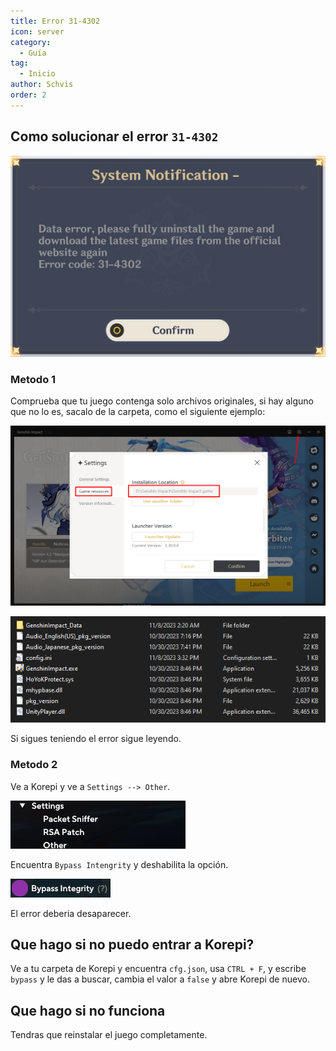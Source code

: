 ```yaml
---
title: Error 31-4302
icon: server
category:
  - Guía
tag:
  - Inicio
author: Schvis
order: 2
---
```


## Como solucionar el error `31-4302`

![](../../.vuepress/images/31-4302.png)

### Metodo 1

Comprueba que tu juego contenga solo archivos originales, si hay alguno que no lo es, sacalo de la carpeta, como el siguiente ejemplo:

![](../../.vuepress/images/launcher.png)

![](../../.vuepress/images/folder1.png)

Si sigues teniendo el error sigue leyendo.

### Metodo 2

Ve a Korepi y ve a `Settings --> Other`.

![](../../.vuepress/images/settings1.png)

Encuentra `Bypass Intengrity` y deshabilita la opción.

![](../../.vuepress/images/settings2.png)

El error deberia desaparecer.

## Que hago si no puedo entrar a Korepi?

Ve a tu carpeta de Korepi y encuentra `cfg.json`, usa `CTRL + F`, y escribe `bypass` y le das a buscar, cambia el valor a `false` y abre Korepi de nuevo.

## Que hago si no funciona

Tendras que reinstalar el juego completamente.

